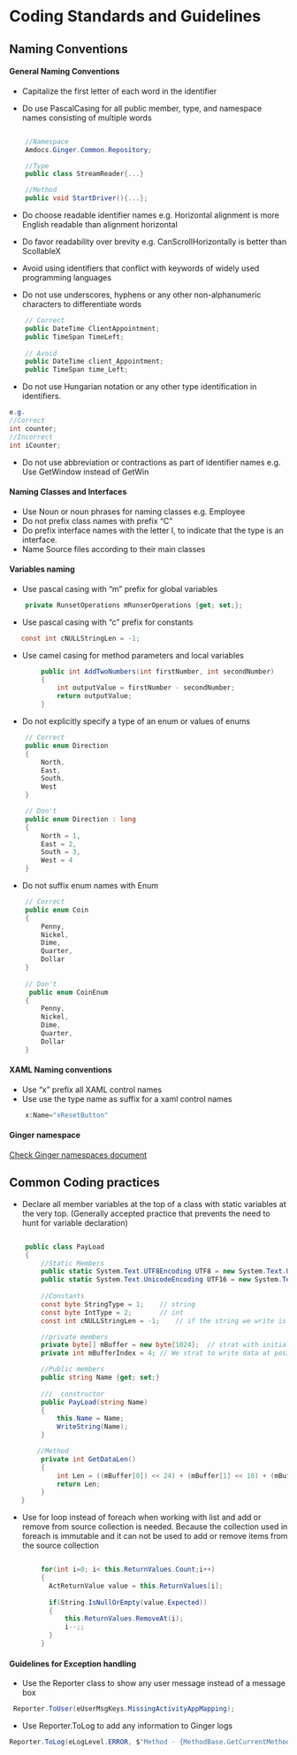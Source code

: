 # Coding Standards and Guidelines


## Naming Conventions

#### General Naming Conventions

* Capitalize the first letter of each word in the identifier

* Do use PascalCasing for all public member, type, and namespace names consisting of multiple words

```cs

    //Namespace
    Amdocs.Ginger.Common.Repository;

    //Type
    public class StreamReader{...}

    //Method
    public void StartDriver(){...};
```
* Do choose readable identifier names e.g. Horizontal alignment is more English readable than alignment horizontal
 
* Do favor readability over brevity e.g. CanScrollHorizontally is better than ScollableX

* Avoid using identifiers that conflict with keywords of widely used programming languages

* Do not use underscores, hyphens or any other non-alphanumeric characters to differentiate words

```cs
	// Correct	
	public DateTime ClientAppointment;
	public TimeSpan TimeLeft;
	 
	// Avoid
	public DateTime client_Appointment;
	public TimeSpan time_Left;
```
* Do not use Hungarian notation or any other type identification in identifiers.
```cs
e.g. 
//Correct 
int counter; 
//Incorrect
int iCounter;
```


* Do not use abbreviation or contractions as part of identifier names 
e.g. Use GetWindow instead of GetWin


#### Naming Classes and Interfaces

* Use Noun or noun phrases for naming classes e.g. Employee 
* Do not prefix class names with prefix “C”
* Do prefix interface names with the letter I, to indicate that the type is an interface.
* Name Source files according to their main classes



#### Variables naming 
* Use pascal casing with “m” prefix for global variables
```cs
    private RunsetOperations mRunserOperations {get; set;};
```

* Use pascal casing with “c” prefix for constants

```cs
   const int cNULLStringLen = -1;
```   

* Use camel casing for method parameters and local variables

```cs
        public int AddTwoNumbers(int firstNumber, int secondNumber)
        {
            int outputValue = firstNumber - secondNumber;
            return outputValue;
        }
```   

* Do not explicitly specify a type of an enum or values of enums

```cs
	// Correct
	public enum Direction
	{
	    North,
	    East,
	    South,
	    West
	}

    // Don't
	public enum Direction : long
	{
	    North = 1,
	    East = 2,
	    South = 3,
	    West = 4
	}
```

* Do not suffix enum names with Enum


```cs	 
	// Correct
	public enum Coin
	{
	    Penny,
	    Nickel,
	    Dime,
	    Quarter,
	    Dollar
	} 
 
	// Don't
     public enum CoinEnum
	{
	    Penny,
	    Nickel,
	    Dime,
	    Quarter,
	    Dollar
	}
```

#### XAML Naming conventions
* Use “x” prefix all XAML control names
* Use use the type name as suffix for a xaml control names

```cs
    x:Name="xResetButton"
```

#### Ginger namespace

[Check Ginger namespaces document](https://github.com/Ginger-Automation/Ginger/blob/master/Ginger/DeveloperZone/Documents/General/Ginger%20Namespace.md)



## Common Coding practices
*	Declare all member variables at the top of a class with static variables at the very top. (Generally accepted practice that prevents the need to hunt for variable declaration)

```cs

    public class PayLoad
    {       
        //Static Members       
        public static System.Text.UTF8Encoding UTF8 = new System.Text.UTF8Encoding();        
        public static System.Text.UnicodeEncoding UTF16 = new System.Text.UnicodeEncoding();
        
        //Constants
        const byte StringType = 1;    // string
        const byte IntType = 2;       // int  
        const int cNULLStringLen = -1;    // if the string we write is null we write len = -1 - save space and parsing time

        //private members
        private byte[] mBuffer = new byte[1024];  // strat with initial buffer of 1024, will grow if needed
        private int mBufferIndex = 4; // We strat to write data at position 4, the first 4 bytes will be the data length

        //Public members
        public string Name {get; set;}
        
        ///  constructor
        public PayLoad(string Name)
        {
            this.Name = Name;
            WriteString(Name);
        }

	   //Method
	    private int GetDataLen()
        {
            int Len = ((mBuffer[0]) << 24) + (mBuffer[1] << 16) + (mBuffer[2] << 8) + mBuffer[3];
            return Len;
        }	
   }
```

  
*	Use for loop instead of foreach when working with list and add or remove from source collection is needed. Because the collection used in foreach is immutable
and it can not be used to add or remove items from the source collection 

```cs

        for(int i=0; i< this.ReturnValues.Count;i++)
        {
          ActReturnValue value = this.ReturnValues[i];
          
          if(String.IsNullOrEmpty(value.Expected))
          {
              this.ReturnValues.RemoveAt(i);
              i--;;
          }
        }
```


#### Guidelines for Exception handling
*	Use the Reporter class to show any user message instead of a message box
```cs
 Reporter.ToUser(eUserMsgKeys.MissingActivityAppMapping);
 ```
 
* Use Reporter.ToLog to add any information to Ginger logs
```cs
Reporter.ToLog(eLogLevel.ERROR, $"Method - {MethodBase.GetCurrentMethod().Name}, Error - {ex.Message}", ex);
```